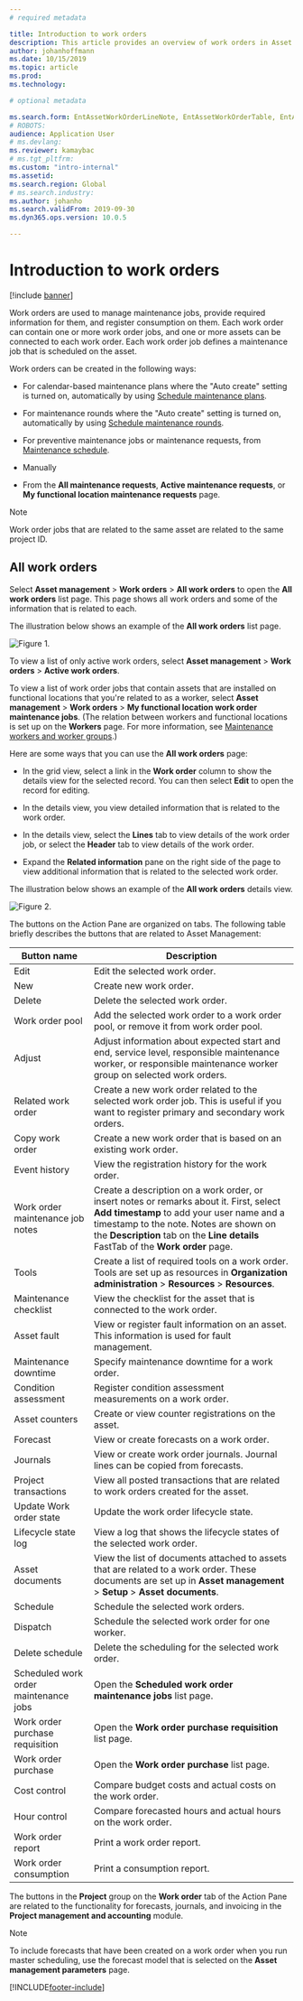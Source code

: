 ```yaml
---
# required metadata

title: Introduction to work orders
description: This article provides an overview of work orders in Asset Management.
author: johanhoffmann
ms.date: 10/15/2019
ms.topic: article
ms.prod: 
ms.technology: 

# optional metadata

ms.search.form: EntAssetWorkOrderLineNote, EntAssetWorkOrderTable, EntAssetWorkOrderActive, EntAssetWorkOrderHoursInfoPart, EntAssetWorkOrderLineListPage, EntAssetWorkOrderAddObjectBOMItem, EntAssetWorkOrderTablePoolAdd, EntAssetWorkOrderPurchReqListPagePreviewPane, EntAssetWorkOrderPoolReferenceAdd, EntAssetWorkOrderWorkspace, EntAssetWorkOrderTableAdjust, EntAssetWorkOrderGantt, EntAssetWorkOrderNotes, EntAssetWorkOrderActivePart, EntAssetWorkOrderTableInfoPart, EntAssetWorkOrderLineListPagePreviewPane, EntAssetWorkOrderTool, EntAssetMobileWorkOrderLineDetails, EntAssetMobileWorkOrderLineList, EntAssetMobileWorkOrderDetails 
# ROBOTS: 
audience: Application User
# ms.devlang: 
ms.reviewer: kamaybac
# ms.tgt_pltfrm: 
ms.custom: "intro-internal"
ms.assetid: 
ms.search.region: Global
# ms.search.industry: 
ms.author: johanho
ms.search.validFrom: 2019-09-30
ms.dyn365.ops.version: 10.0.5

---
```


# Introduction to work orders

[!include [banner](../../includes/banner.md)]



Work orders are used to manage maintenance jobs, provide required information for them, and register consumption on them. Each work order can contain one or more work order jobs, and one or more assets can be connected to each work order. Each work order job defines a maintenance job that is scheduled on the asset.

Work orders can be created in the following ways:

- For  calendar-based maintenance plans where the "Auto create" setting is turned on, automatically by using [Schedule maintenance plans](../preventive-and-reactive-maintenance/schedule-maintenance-plans.md).

- For maintenance rounds where the "Auto create" setting is turned on, automatically by using [Schedule maintenance rounds](../preventive-and-reactive-maintenance/maintenance-rounds.md).

- For preventive maintenance jobs or maintenance requests, from [Maintenance schedule](../preventive-and-reactive-maintenance/maintenance-schedule.md).

- Manually

- From the **All maintenance requests**, **Active maintenance requests**, or **My functional location maintenance requests** page.

>[!NOTE]
>Work order jobs that are related to the same asset are related to the same project ID.

## All work orders

Select **Asset management** > **Work orders** > **All work orders** to open the **All work orders** list page. This page shows all work orders and some of the information that is related to each.

The illustration below shows an example of the **All work orders** list page.

![Figure 1.](media/01-work-orders.png)

To view a list of only active work orders, select **Asset management** > **Work orders** > **Active work orders**. 

To view a list of work order jobs that contain assets that are installed on functional locations that you're related to as a worker, select **Asset management** > **Work orders** > **My functional location work order maintenance jobs**. (The relation between workers and functional locations is set up on the **Workers** page. For more information, see [Maintenance workers and worker groups](../setup-for-objects/workers-and-worker-groups.md).)

Here are some ways that you can use the **All work orders** page:

- In the grid view, select a link in the **Work order** column to show the details view for the selected record. You can then select **Edit** to open the record for editing.

- In the details view, you view detailed information that is related to the work order.  

- In the details view, select the **Lines** tab to view details of the work order job, or select the **Header** tab to view details of the work order.  

- Expand the **Related information** pane on the right side of the page to view additional information that is related to the selected work order.

The illustration below shows an example of the **All work orders** details view.

![Figure 2.](media/02-work-orders.png)


The buttons on the Action Pane are organized on tabs. The following table briefly describes the buttons that are related to Asset Management:



| Button name                     | Description                                                                                                                                                                                                                                                             |
|---------------------------------|-------------------------------------------------------------------------------------------------------------------------------------------------------------------------------------------------------------------------------------------------------------------------|
| Edit                            | Edit the selected work order.                                                                                                                                                                                                                                           |
| New                             | Create new work order.                                                                                                                                                                                                                                                  |
| Delete                          | Delete the selected work order.                                                                                                                                                                                                                                         |
| Work order pool                 | Add the selected work order to a work order pool, or remove it from work order pool.                                                                                                                                                                                           |
| Adjust                          | Adjust information about expected start and end, service level, responsible maintenance worker, or responsible maintenance worker group on selected work orders.                                                                                                                                     |
| Related work order              | Create a new work order related to the selected work order job. This is useful if you want to register primary and secondary work orders.                                                                                                                              |
| Copy work order                 | Create a new work order that is based on an existing work order.                                                                                                                                                                                                               |
| Event history                   | View the registration history for the work order.                                                                                                                                                                                                                |
| Work order maintenance job notes                           | Create a description on a work order, or insert notes or remarks about it. First, select **Add timestamp** to add your user name and a timestamp to the note. Notes are shown on the **Description** tab on the **Line details** FastTab of the **Work order** page.         |
| Tools                           | Create a list of required tools on a work order. Tools are set up as resources in **Organization administration** > **Resources** > **Resources**.                                                                                                      |
| Maintenance checklist           | View the checklist for the asset that is connected to the work order.                                                                                                                                                                                                              |
| Asset fault                     | View or register fault information on an asset. This information is used for fault management.                                                                                                                                                                                      |
| Maintenance downtime            | Specify maintenance downtime for a work order.                                                                                                                                                                                                                               |
| Condition assessment            | Register condition assessment measurements on a work order.                                                                                                                                                                                                             |
| Asset counters                 | Create or view counter registrations on the asset.                                                                                                                                                                                                                     |
| Forecast                        | View or create forecasts on a work order.                                                                                                                                                                                                                               |
| Journals                        | View or create work order journals. Journal lines can be copied from forecasts.                                                                                                                                                                                         |
| Project transactions            | View all posted transactions that are related to work orders created for the asset.                                                                                                                                                                                             |
| Update Work order state           | Update the work order lifecycle state.                                                                                                                                                                                                                                                |
| Lifecycle state log                      | View a log that shows the lifecycle states of the selected work order.                                                                                                                                                                                                                   |
| Asset documents                | View the list of documents attached to assets that are related to a work order. These documents are set up in **Asset management** > **Setup** > **Asset documents**.                                                                                                 |
| Schedule                        | Schedule the selected work orders.                                                                                                                                                                                                                                      |
| Dispatch            | Schedule the selected work order for one worker.                                                                                                                                                                                                                        |
| Delete schedule                 | Delete the scheduling for the selected work order.                                                                                                                                                                                                                          |
| Scheduled work order maintenance jobs             | Open the **Scheduled work order maintenance jobs** list page.                                                                                                                                                                                                                             |
| Work order purchase requisition | Open the **Work order purchase requisition** list page.                                                                                                                                                                                                                 |
| Work order purchase             | Open the **Work order purchase** list page.                                                                                                                                                                                                                             |
| Cost control                    | Compare budget costs and actual costs on the work order.                                                                                                                                                                                                                |
| Hour control                    | Compare forecasted hours and actual hours on the work order.                                                                                                                                                                                                                |
| Work order report               | Print a work order report.                                                                                                                                                                                                                                                |
| Work order consumption          | Print a consumption report.                                                                                                                                                                                                                                               |


The buttons in the **Project** group on the **Work order** tab of the Action Pane are related to the functionality for forecasts, journals, and invoicing in the **Project management and accounting** module.

>[!NOTE]
>To include forecasts that have been created on a work order when you run master scheduling, use the forecast model that is selected on the **Asset management parameters** page.



[!INCLUDE[footer-include](../../../includes/footer-banner.md)]